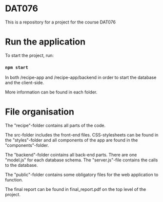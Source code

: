# DAT076
This is a repository for a project for the course DAT076

# Run the application
To start the project, run:

### `npm start`

In both /recipe-app and /recipe-app/backend in order to start the database and the client-side.

More information can be found in each folder. 

# File organisation
The "recipe"-folder contains all parts of the code.

The src-folder includes the front-end files. CSS-stylesheets can be found in the "styles"-folder and all components of the app are found in the "components"-folder. 

The "backend"-folder cointains all back-end parts. There are one "model.js" for each database schema. The "server.js"-file contains the calls to the database.

The "public"-folder contains some obligatory files for the web application to function.

The final report can be found in final_report.pdf on the top level of the project. 
